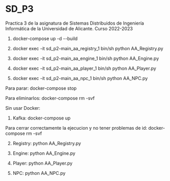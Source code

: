 # SD_P3
Practica 3 de la asignatura de Sistemas Distribuidos de Ingeniería Informática de la Universidad de Alicante. Curso 2022-2023
		
1) docker-compose up -d --build
	
2) docker exec -it sd_p2-main_aa_registry_1 bin/sh
	python AA_Registry.py
	
3) docker exec -it sd_p2-main_aa_engine_1 bin/sh
	python AA_Engine.py
	
4) docker exec -it sd_p2-main_aa_player_1 bin/sh
	python AA_Player.py
	

5) docker exec -it sd_p2-main_aa_npc_1 bin/sh
	python AA_NPC.py


Para parar:
	docker-compose stop

Para eliminarlos:
	docker-compose rm -svf
	
	
	
Sin usar Docker:
	
1) Kafka:
	docker-compose up
	
Para cerrar correctamente la ejecucion y no tener problemas de id:
		docker-compose rm -svf

2) Registry:
	python AA_Registry.py  

3) Engine:
	python AA_Engine.py


4) Player:
	python AA_Player.py 
	

5) NPC:
	python AA_NPC.py
